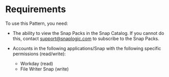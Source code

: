 # Requirements

To use this Pattern, you need:

* The ability to view the Snap Packs in the Snap Catalog. If you cannot do this, contact [support@snaplogic.com](mailto:support@snaplogic.com) to subscribe to the Snap Packs.
*   Accounts in the following applications/Snap with the following specific permissions (read/write):

    * Workday (read)
    * File Writer Snap (write)



